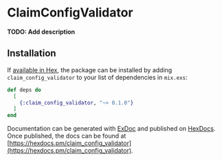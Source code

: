 # ClaimConfigValidator

**TODO: Add description**

## Installation

If [available in Hex](https://hex.pm/docs/publish), the package can be installed
by adding `claim_config_validator` to your list of dependencies in `mix.exs`:

```elixir
def deps do
  [
    {:claim_config_validator, "~> 0.1.0"}
  ]
end
```

Documentation can be generated with [ExDoc](https://github.com/elixir-lang/ex_doc)
and published on [HexDocs](https://hexdocs.pm). Once published, the docs can
be found at [https://hexdocs.pm/claim_config_validator](https://hexdocs.pm/claim_config_validator).

